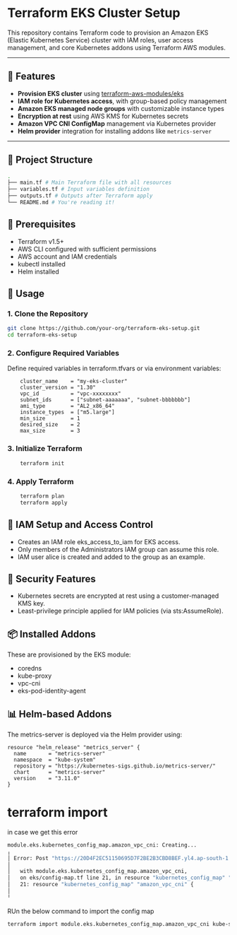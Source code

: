 # Terraform EKS Cluster Setup

This repository contains Terraform code to provision an Amazon EKS (Elastic Kubernetes Service) cluster with IAM roles, user access management, and core Kubernetes addons using Terraform AWS modules.

---

## 🧱 Features

- **Provision EKS cluster** using [terraform-aws-modules/eks](https://github.com/terraform-aws-modules/terraform-aws-eks)
- **IAM role for Kubernetes access**, with group-based policy management
- **Amazon EKS managed node groups** with customizable instance types
- **Encryption at rest** using AWS KMS for Kubernetes secrets
- **Amazon VPC CNI ConfigMap** management via Kubernetes provider
- **Helm provider** integration for installing addons like `metrics-server`

---

## 📁 Project Structure
```bash
.
├── main.tf # Main Terraform file with all resources
├── variables.tf # Input variables definition
├── outputs.tf # Outputs after Terraform apply
└── README.md # You're reading it!
```
## 🔧 Prerequisites

- Terraform v1.5+
- AWS CLI configured with sufficient permissions
- AWS account and IAM credentials
- kubectl installed
- Helm installed

## 🚀 Usage

### 1. Clone the Repository

```bash
git clone https://github.com/your-org/terraform-eks-setup.git
cd terraform-eks-setup
```

### 2. Configure Required Variables
Define required variables in terraform.tfvars or via environment variables:

```hcl
    cluster_name    = "my-eks-cluster"
    cluster_version = "1.30"
    vpc_id          = "vpc-xxxxxxxx"
    subnet_ids      = ["subnet-aaaaaaa", "subnet-bbbbbbb"]
    ami_type        = "AL2_x86_64"
    instance_types  = ["m5.large"]
    min_size        = 1
    desired_size    = 2
    max_size        = 3
```

### 3. Initialize Terraform
```bash
    terraform init
```

### 4. Apply Terraform
```bash
    terraform plan
    terraform apply
```

## 👥 IAM Setup and Access Control

- Creates an IAM role eks_access_to_iam for EKS access.
- Only members of the Administrators IAM group can assume this role.
- IAM user alice is created and added to the group as an example.

## 🔐 Security Features

- Kubernetes secrets are encrypted at rest using a customer-managed KMS key.
- Least-privilege principle applied for IAM policies (via sts:AssumeRole).

## 📦 Installed Addons

These are provisioned by the EKS module:
- coredns
- kube-proxy
- vpc-cni
- eks-pod-identity-agent

## 📊 Helm-based Addons

The metrics-server is deployed via the Helm provider using:
```hcl
resource "helm_release" "metrics_server" {
  name       = "metrics-server"
  namespace  = "kube-system"
  repository = "https://kubernetes-sigs.github.io/metrics-server/"
  chart      = "metrics-server"
  version    = "3.11.0"
}
```


# terraform import 
in case we get this error
```bash
module.eks.kubernetes_config_map.amazon_vpc_cni: Creating...
╷
│ Error: Post "https://20D4F2EC51150695D7F2BE2B3CBD8BEF.yl4.ap-south-1.eks.amazonaws.com/api/v1/namespaces/kube-system/configmaps": tls: failed to verify certificate: x509: certificate signed by unknown authority
│ 
│   with module.eks.kubernetes_config_map.amazon_vpc_cni,
│   on eks/config-map.tf line 21, in resource "kubernetes_config_map" "amazon_vpc_cni":
│   21: resource "kubernetes_config_map" "amazon_vpc_cni" {
│ 
╵
```

RUn the below command to import the config map
```bash
terraform import module.eks.kubernetes_config_map.amazon_vpc_cni kube-system/amazon-vpc-cni
```
